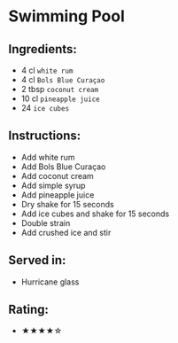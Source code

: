 # Swimming Pool

## Ingredients:
- 4 cl `white rum`
- 4 cl `Bols Blue Curaçao`
- 2 tbsp `coconut cream`
- 10 cl `pineapple juice`
- 24 `ice cubes`

## Instructions:
- Add white rum
- Add Bols Blue Curaçao
- Add coconut cream
- Add simple syrup
- Add pineapple juice
- Dry shake for 15 seconds
- Add ice cubes and shake for 15 seconds
- Double strain
- Add crushed ice and stir

## Served in:
- Hurricane glass

## Rating:
- ★★★★☆